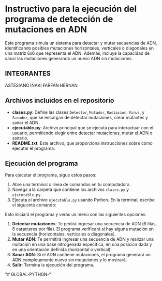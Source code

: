 # Instructivo para la ejecución del programa de detección de mutaciones en ADN

Este programa simula un sistema para detectar y mutar secuencias de ADN, identificando posibles mutaciones horizontales, verticales o diagonales en una matriz 6x6 que representa el ADN. Además, incluye la capacidad de sanar las mutaciones generando un nuevo ADN sin mutaciones.

## INTEGRANTES

ASTESIANO IÑAKI
FARFÁN HERNAN

## Archivos incluidos en el repositorio

- **clases.py**: Define las clases `Detector`, `Mutador`, `Radiacion`, `Virus`, y `Sanador`, que se encargan de detectar mutaciones, crear mutantes y sanar el ADN.
- **ejecutable.py**: Archivo principal que se ejecuta para interactuar con el usuario, permitiendo elegir entre detectar mutaciones, mutar el ADN o sanarlo.
- **README.txt**: Este archivo, que proporciona instrucciones sobre cómo ejecutar el programa.

## Ejecución del programa

Para ejecutar el programa, sigue estos pasos:

1. Abre una terminal o línea de comandos en tu computadora.
2. Navega a la carpeta que contiene los archivos `clases.py` y `ejecutable.py`.
3. Ejecuta el archivo `ejecutable.py` usando Python. En la terminal, escribe el siguiente comando:


Esto iniciará el programa y verás un menú con las siguientes opciones:

1. **Detectar mutaciones**: Te pedirá ingresar una secuencia de ADN (6 filas, 6 caracteres por fila). El programa verificará si hay alguna mutación en la secuencia (horizontales, verticales o diagonales).
2. **Mutar ADN**: Te permitirá ingresar una secuencia de ADN y realizar una mutación en una base nitrogenada específica, en una posición dada y en una orientación definida (horizontal o vertical).
3. **Sanar ADN**: Si el ADN contiene mutaciones, el programa generará un ADN completamente nuevo sin mutaciones y lo mostrará.
4. **Salir**: Termina la ejecución del programa.


"# GLOBAL-PYTHON-" 
